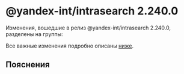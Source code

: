 # @yandex-int/intrasearch 2.240.0

<!-- ЧЕЛОВЕЧЕСКОЕ ВСТУПЛЕНИЕ -->

Изменения, вошедшие в релиз @yandex-int/intrasearch 2.240.0, разделены на группы:

Все важные изменения подробно описаны [ниже](#Пояснения).

## Пояснения

